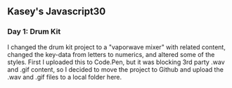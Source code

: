 ## Kasey's Javascript30

### Day 1: Drum Kit

I changed the drum kit project to a "vaporwave mixer" with related content, changed the key-data from letters to numerics, and altered some of the styles. First I uploaded this to Code.Pen, but it was blocking 3rd party .wav and .gif content, so I decided to move the project to Github and upload the .wav and .gif files to a local folder here.
